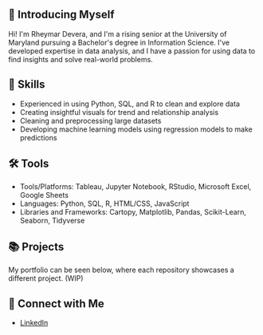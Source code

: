## 👋 Introducing Myself

Hi! I'm Rheymar Devera, and I'm a rising senior at the University of Maryland pursuing a Bachelor's degree in Information Science. I've developed expertise in data analysis, and I have a passion for using data to find insights and solve real-world problems. 


## 🦾 Skills
- Experienced in using Python, SQL, and R to clean and explore data
- Creating insightful visuals for trend and relationship analysis
- Cleaning and preprocessing large datasets 
- Developing machine learning models using regression models to make predictions

## 🛠️ Tools
- Tools/Platforms: Tableau, Jupyter Notebook, RStudio, Microsoft Excel, Google Sheets
- Languages: Python, SQL, R, HTML/CSS, JavaScript
- Libraries and Frameworks: Cartopy, Matplotlib, Pandas, Scikit-Learn, Seaborn, Tidyverse

## 📚 Projects
My portfolio can be seen below, where each repository showcases a different project. (WIP)

## 🤝 Connect with Me
- [LinkedIn](www.linkedin.com/in/rheymardevera7)

<!--Hi! My name is Rheymar Devera, and I'm a rising senior at the University of Maryland pursuing a Bachelor's degree in Information Science. I'm passionate about working with data and how we can shape and analyze it to create insights that solve real-world problems. At UMD, I have developed expertise in coding languages (Python, SQL, and R) to clean large datasets, create insightful visuals, and develop machine learning models to make impactful predictions, and I hope to use these skills to drive data-informed decisions that create meaningful change. I'm always looking for opportunities to grow, collaborate, and apply data to make a measurable impact.-->

<!--
**rh3mie/rh3mie** is a ✨ _special_ ✨ repository because its `README.md` (this file) appears on your GitHub profile.

Here are some ideas to get you started:

- 🔭 I’m currently working on ...
- 🌱 I’m currently learning ...
- 👯 I’m looking to collaborate on ...
- 🤔 I’m looking for help with ...
- 💬 Ask me about ...
- 📫 How to reach me: ...
- 😄 Pronouns: ...
- ⚡ Fun fact: ...
-->
